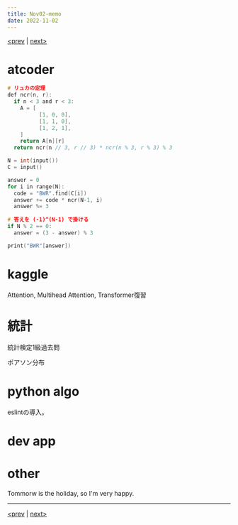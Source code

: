 ```yaml
---
title: Nov02-memo 
date: 2022-11-02 
---
```


[<prev](https://idekworks.github.io/TechnicalMemo/2022/11/01/Nov01.html) | [next>](https://idekworks.github.io/TechnicalMemo/2022/11/03/Nov03.html) 

# atcoder
```c
# リュカの定理
def ncr(n, r):
  if n < 3 and r < 3:
    A = [
    	  [1, 0, 0],
    	  [1, 1, 0],
          [1, 2, 1],
    ]
    return A[n][r]
  return ncr(n // 3, r // 3) * ncr(n % 3, r % 3) % 3

N = int(input())
C = input()

answer = 0
for i in range(N):
  code = "BWR".find(C[i])
  answer += code * ncr(N-1, i)
  answer %= 3
  
# 答えを (-1)^(N-1) で掛ける
if N % 2 == 0:
  answer = (3 - answer) % 3

print("BWR"[answer])
```
# kaggle
Attention, Multihead Attention, Transformer復習

# 統計
統計検定1級過去問

ポアソン分布
# python algo
eslintの導入。
# dev app

# other
Tommorw is the holiday, so I'm very happy.


***

[<prev](https://idekworks.github.io/TechnicalMemo/2022/11/01/Nov01.html) | [next>](https://idekworks.github.io/TechnicalMemo/2022/11/03/Nov03.html)

